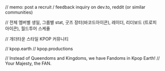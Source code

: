 // memo: post a recruit / feedback inquiry on dev.to, reddit (or similar communities)

// 전체 멤버별 생일, 그룹별 stat, 굿즈 장터(바코드아이콘), 레이더, 리더보드 (트로피아이콘), 월드투어 스케쥴

// 개더타운 스타일 KPOP 커뮤니티

// kpop.earth
// kpop.productions

// Instead of Queendoms and Kingdoms, we have Fandoms in Kpop Earth!
// Your Majesty, the FAN.
